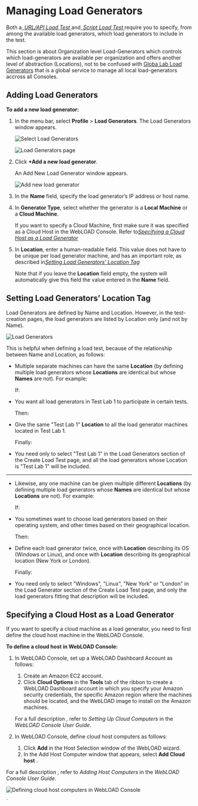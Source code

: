 # Managing Load Generators

Both a[` `*URL/API Load Test* ](./manage_tests.md#creating-a-urlapi-load-test)and[` `*Script Load Test* ](./manage_tests.md#creating-a-script-load-test)require you to specify, from among the available load generators, which load generators to include in the test.

This section is about Organization level Load-Generators which controls which load-generators are available per organization and offers another level of abstraction (Locations), not to be confused with [Globa Lab Load Generators](./global_lab_load_generators.md) that is a global service to manage all local load-generators accross all Consoles.

## Adding Load Generators 

**To add a new load generator:** 

1. In the menu bar, select **Profile** > **Load Generators**. The Load Generators window appears.  

    ![Select Load Generators](../images/org_load_generators.png)

    ![Load Generators page](../images/load_generators_page.jpeg)

   
1. Click **+Add a new load generator**. 

    An Add New Load Generator window appears.

    ![Add new load generator](../images/add_load_gen.png)

   
1. In the **Name** field, specify the load generator’s IP address or host name.  

1. In **Generator Type**, select whether the generator is a **Local Machine** or a **Cloud Machine**.  

    If you want to specify a Cloud Machine, first make sure it was specified as a Cloud Host in the WebLOAD Console. Refer to[*Specifying a Cloud Host as a Load Generator* ](#specifying-a-cloud-host-as-a-load-generator)

1. In **Location**, enter a human-readable field. This value does not have to be unique per load generator machine, and has an important role, as described in[*Setting Load Generators’ Location Tag* ](./managing_load_generators.md#setting-load-generators-location-tag)

    Note that if you leave the **Location** field empty, the system will automatically give this field the value entered in the **Name** field. 



## Setting Load Generators’ Location Tag

Load Generators are defined by Name and Location. However, in the test-creation pages, the load generators are listed by Location only (and not by Name).  

![Load Generators](../images/load_gen_list.png)

This is helpful when defining a load test, because of the relationship between Name and Location, as follows: 

- Multiple separate machines can have the same **Location** (by defining multiple load generators whose **Locations** are identical but whose **Names** are not). For example: 

   If:
       
- You want all load generators in Test Lab 1 to participate in certain tests. 
   
   Then:

 - Give the same "Test Lab 1" **Location** to all the load generator machines located in Test Lab 1.  

   Finally:

- You need only to select "Test Lab 1" in the Load Generators section of the Create Load Test page, and all the load generators whose Location is "Test Lab 1" will be included. 

------------------------------------------------


- Likewise, any one machine can be given multiple different **Locations** (by defining multiple load generators whose **Names** are identical but whose **Locations** are not). For example: 

   If:

- You sometimes want to choose load generators based on their operating system, and other times based on their geographical location. 

   Then: 

- Define each load generator twice, once with **Location** describing its OS (Windows or Linux), and once with **Location** describing its geographical location (New York or London).  

   Finally: 

 - You need only to select "Windows", "Linux", "New York" or "London" in the Load Generator section of the Create Load Test page, and only the load generators fitting that description will be included.


## Specifying a Cloud Host as a Load Generator

If you want to specify a cloud machine as a load generator, you need to first define the cloud host machine in the WebLOAD Console. 

**To define a cloud host in WebLOAD Console:** 

1. In WebLOAD Console, set up a WebLOAD Dashboard Account as follows: 
    1. Create an Amazon EC2 account. 
    1. Click **Cloud Options** in the **Tools** tab of the ribbon to create a WebLOAD Dashboard account in which you specify your Amazon security credentials, the specific Amazon region where the machines should be located, and the WebLOAD image to install on the Amazon machines.  

   For a full description , refer to *Setting Up Cloud Computers* in the *WebLOAD Console User Guide*. 

1. In WebLOAD Console, define cloud host computers as follows: 
    1. Click **Add** in the Host Selection window of the WebLOAD wizard.  
    1. In the Add Host Computer window that appears, select **Add Cloud host** . 

For a full description , refer to *Adding Host Computers* in the *WebLOAD Console User Guide*. 

![Defining cloud host computers in WebLOAD Console](../images/define_cloud_host.jpeg)



`                             